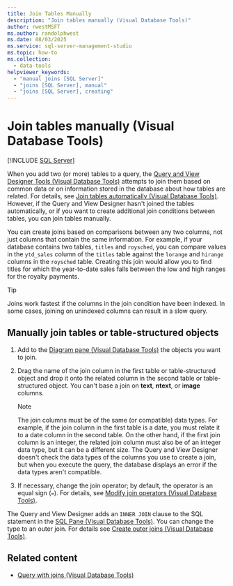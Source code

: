 ```yaml
---
title: Join Tables Manually
description: "Join tables manually (Visual Database Tools)"
author: rwestMSFT
ms.author: randolphwest
ms.date: 08/03/2025
ms.service: sql-server-management-studio
ms.topic: how-to
ms.collection:
  - data-tools
helpviewer_keywords:
  - "manual joins [SQL Server]"
  - "joins [SQL Server], manual"
  - "joins [SQL Server], creating"
---
```

# Join tables manually (Visual Database Tools)

[!INCLUDE [SQL Server](../includes/applies-to-version/sqlserver.md)]

When you add two (or more) tables to a query, the [Query and View Designer Tools (Visual Database Tools)](query-and-view-designer-tools-visual-database-tools.md) attempts to join them based on common data or on information stored in the database about how tables are related. For details, see [Join tables automatically (Visual Database Tools)](join-tables-automatically-visual-database-tools.md). However, if the Query and View Designer hasn't joined the tables automatically, or if you want to create additional join conditions between tables, you can join tables manually.

You can create joins based on comparisons between any two columns, not just columns that contain the same information. For example, if your database contains two tables, `titles` and `roysched`, you can compare values in the `ytd_sales` column of the `titles` table against the `lorange` and `hirange` columns in the `roysched` table. Creating this join would allow you to find titles for which the year-to-date sales falls between the low and high ranges for the royalty payments.

> [!TIP]  
> Joins work fastest if the columns in the join condition have been indexed. In some cases, joining on unindexed columns can result in a slow query.

## Manually join tables or table-structured objects

1. Add to the [Diagram pane (Visual Database Tools)](diagram-pane-visual-database-tools.md) the objects you want to join.

1. Drag the name of the join column in the first table or table-structured object and drop it onto the related column in the second table or table-structured object. You can't base a join on **text**, **ntext**, or i**mage** columns.

   > [!NOTE]  
   > The join columns must be of the same (or compatible) data types. For example, if the join column in the first table is a date, you must relate it to a date column in the second table. On the other hand, if the first join column is an integer, the related join column must also be of an integer data type, but it can be a different size. The Query and View Designer doesn't check the data types of the columns you use to create a join, but when you execute the query, the database displays an error if the data types aren't compatible.

1. If necessary, change the join operator; by default, the operator is an equal sign (`=`). For details, see [Modify join operators (Visual Database Tools)](modify-join-operators-visual-database-tools.md).

The Query and View Designer adds an `INNER JOIN` clause to the SQL statement in the [SQL Pane (Visual Database Tools)](sql-pane-visual-database-tools.md). You can change the type to an outer join. For details see [Create outer joins (Visual Database Tools)](create-outer-joins-visual-database-tools.md).

## Related content

- [Query with joins (Visual Database Tools)](query-with-joins-visual-database-tools.md)
